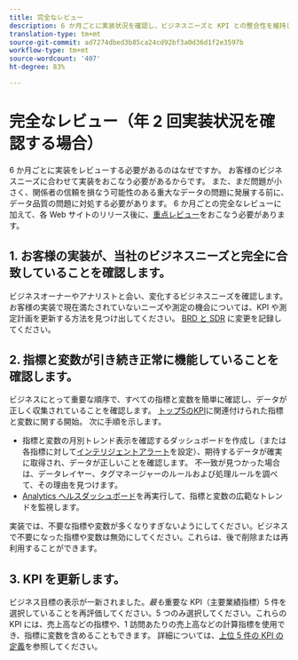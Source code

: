 ```yaml
---
title: 完全なレビュー
description: 6 か月ごとに実装状況を確認し、ビジネスニーズと KPI との整合性を維持します。
translation-type: tm+mt
source-git-commit: ad7274dbed3b85ca24cd92bf3a0d36d1f2e3597b
workflow-type: tm+mt
source-wordcount: '407'
ht-degree: 83%

---
```



# 完全なレビュー（年 2 回実装状況を確認する場合）

6 か月ごとに実装をレビューする必要があるのはなぜですか。 お客様のビジネスニーズに合わせて実装をおこなう必要があるからです。 また、まだ問題が小さく、関係者の信頼を損なう可能性のある重大なデータの問題に発展する前に、データ品質の問題に対処する必要があります。 6 か月ごとの完全なレビューに加えて、各 Web サイトのリリース後に、[重点レビュー](/help/implement/review/focused-review.md)をおこなう必要があります。

## 1. お客様の実装が、当社のビジネスニーズと完全に合致していることを確認します。

ビジネスオーナーやアナリストと会い、変化するビジネスニーズを確認します。 お客様の実装で現在満たされていないニーズや測定の機会については、KPI や測定計画を更新する方法を見つけ出してください。 [BRD と SDR](https://experienceleague.adobe.com/docs/analytics-learn/tutorials/implementation/implementation-basics/creating-a-business-requirements-document.html?lang=ja#implementation) に変更を記録してください。

## 2. 指標と変数が引き続き正常に機能していることを確認します。

ビジネスにとって重要な順序で、すべての指標と変数を簡単に確認し、データが正しく収集されていることを確認します。 [トップ5のKPI](https://experienceleague.adobe.com/docs/analytics/implementation/review/define-kpis.html?lang=en#review)に関連付けられた指標と変数に関する開始。 次に手順を示します。

* 指標と変数の月別トレンド表示を確認するダッシュボードを作成し（または各指標に対して[インテリジェントアラート](https://experienceleague.adobe.com/docs/analytics/analyze/analysis-workspace/virtual-analyst/intelligent-alerts/intellligent-alerts.html#analysis-workspace)を設定）、期待するデータが確実に取得され、データが正しいことを確認します。 不一致が見つかった場合は、データレイヤー、タグマネージャーのルールおよび処理ルールを調べて、その理由を見つけます。
* [Analytics ヘルスダッシュボード](https://assets.adobe.com/public/9549dbe7-765a-4899-77b8-85cbba1a4252)を再実行して、指標と変数の広範なトレンドを監視します。

実装では、不要な指標や変数が多くなりすぎないようにしてください。ビジネスで不要になった指標や変数は無効にしてください。これらは、後で削除または再利用することができます。

## 3. KPI を更新します。

ビジネス目標の表示が一新されました。*最も*&#x200B;重要な KPI（主要業績指標）5 件を選択していることを再評価してください。5 つのみ選択してください。これらの KPI には、売上高などの指標や、1 訪問あたりの売上高などの計算指標を使用でき、指標に変数を含めることもできます。 詳細については、[上位 5 件の KPI の定義](/help/implement/review/define-kpis.md)を参照してください。

